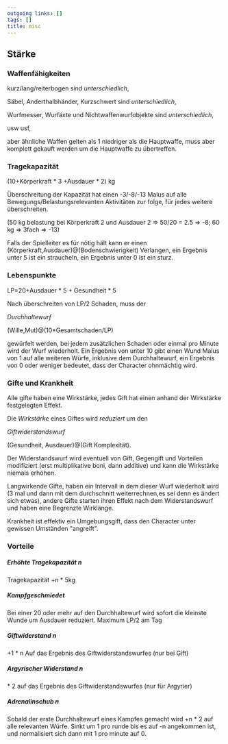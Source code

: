 ```yaml
---
outgoing links: []
tags: []
title: misc
---
```

## Stärke



### Waffenfähigkeiten

kurz/lang/reiterbogen sind *unterschiedlich*,  

Säbel, Anderthalbhänder, Kurzschwert sind *unterschiedlich*,   

Wurfmesser, Wurfäxte und Nichtwaffenwurfobjekte sind *unterschiedlich*,  

usw usf,  

aber ähnliche Waffen gelten als 1 niedriger als die Hauptwaffe, muss aber komplett gekauft werden um die Hauptwaffe zu übertreffen.



### Tragekapazität



(10+Körperkraft &ast; 3 +Ausdauer  &ast; 2) kg  

Überschreitung der Kapazität hat einen -3/-8/-13 Malus auf alle Bewegungs/Belastungsrelevanten Aktivitäten zur folge, für jedes weitere überschreiten.

(50 kg belastung bei Körperkraft 2 und Ausdauer 2 => 50/20 = 2.5 => -8; 60 kg => 3fach => -13)  

Falls der Spielleiter es für nötig hält kann er einen (Körperkraft,Ausdauer)@(Bodenschwierigkeit) Verlangen, ein Ergebnis unter 5 ist ein straucheln, ein Ergebnis unter 0 ist ein sturz.

  

### Lebenspunkte

LP=20+Ausdauer &ast; 5 + Gesundheit &ast; 5  



Nach überschreiten von LP/2 Schaden, muss der  

*Durchhaltewurf*

(Wille,Mut)@(10*Gesamtschaden/LP)   

gewürfelt werden, bei jedem zusätzlichen Schaden oder einmal pro Minute wird der Wurf wiederholt. Ein Ergebnis von unter 10 gibt einen Wund Malus von 1 auf alle weiteren Würfe, inklusive dem Durchhaltewurf, ein Ergebnis von 0 oder weniger bedeutet, dass der Character ohnmächtig wird. 



### Gifte und Krankheit

Alle gifte haben eine Wirkstärke, jedes Gift hat einen anhand der Wirkstärke festgelegten Effekt.

Die *Wirkstärke* eines Giftes wird *reduziert* um den 

*Giftwiderstandswurf*  

(Gesundheit, Ausdauer)@(Gift Komplexität).  

Der Widerstandswurf wird eventuell von Gift, Gegengift und Vorteilen modifiziert (erst multiplikative boni, dann additive) und kann die Wirkstärke niemals erhöhen.

Langwirkende Gifte, haben ein Intervall in dem dieser Wurf wiederholt wird (3 mal und dann mit dem durchschnitt weiterrechnen,es sei denn es ändert sich etwas), andere Gifte starten ihren Effekt nach dem Widerstandswurf und haben eine Begrenzte Wirklänge.



Krankheit ist effektiv ein Umgebungsgift, dass den Character unter gewissen Umständen "angreift". 




### Vorteile

##### Erhöhte Tragekapazität n 

Tragekapazität +n &ast; 5kg  

 

##### Kampfgeschmiedet 

Bei einer 20 oder mehr auf den Durchhaltewurf wird sofort die kleinste Wunde um Ausdauer reduziert. Maximum LP/2 am Tag  



##### Giftwiderstand n

+1 &ast; n Auf das Ergebnis des Giftwiderstandswurfes (nur bei Gift)  



##### Argyrischer Widerstand n 

&ast; 2 auf das Ergebnis des Giftwiderstandswurfes (nur für Argyrier)  



##### Adrenalinschub n

Sobald der erste Durchhaltewurf eines Kampfes gemacht wird +n &ast; 2 auf alle relevanten Würfe. Sinkt um 1 pro runde bis es auf -n angekommen ist, und normalisiert sich dann mit 1 pro minute auf 0.  

